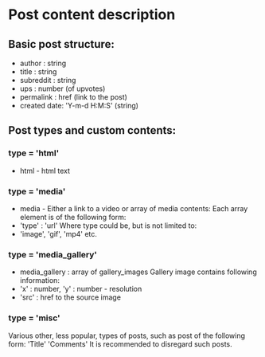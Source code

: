 # Post content description

## Basic post structure:
- author : string
- title : string
- subreddit : string
- ups : number (of upvotes)
- permalink : href (link to the post)
- created date: 'Y-m-d H:M:S' (string)

## Post types and custom contents:
### type = 'html'
- html - html text
### type = 'media'
- media - Either a link to a video or array of media contents:
Each array element is of the following form:
- 'type' : 'url'
Where type could be, but is not limited to:
- 'image', 'gif', 'mp4' etc.
### type = 'media_gallery'
- media_gallery : array of gallery_images
Gallery image contains following information:
- 'x' : number, 'y' : number - resolution
- 'src' : href to the source image
### type = 'misc'
Various other, less popular, types of posts, such as post of the following form:
'Title'
'Comments'
It is recommended to disregard such posts.
